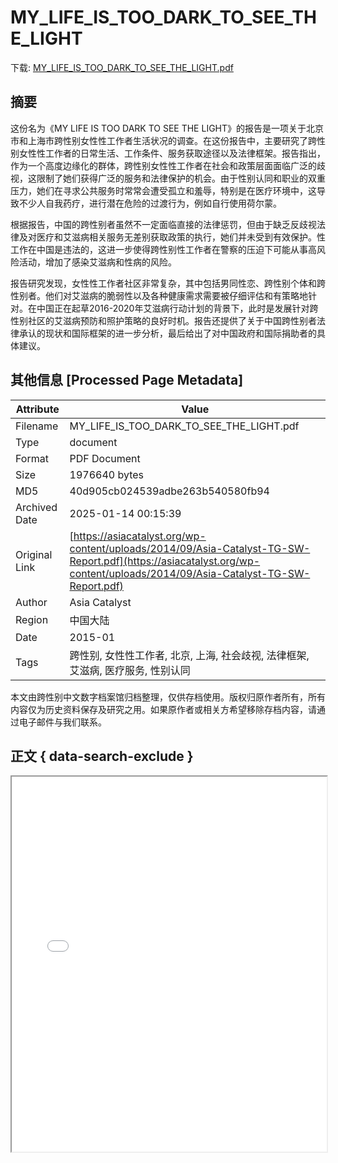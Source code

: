 # MY_LIFE_IS_TOO_DARK_TO_SEE_THE_LIGHT

<!-- tcd_download_link -->
下载: <a href="MY_LIFE_IS_TOO_DARK_TO_SEE_THE_LIGHT.pdf" download>MY_LIFE_IS_TOO_DARK_TO_SEE_THE_LIGHT.pdf</a>
<!-- tcd_download_link_end -->

## 摘要

<!-- tcd_abstract -->
这份名为《MY LIFE IS TOO DARK TO SEE THE LIGHT》的报告是一项关于北京市和上海市跨性别女性性工作者生活状况的调查。在这份报告中，主要研究了跨性别女性性工作者的日常生活、工作条件、服务获取途径以及法律框架。报告指出，作为一个高度边缘化的群体，跨性别女性性工作者在社会和政策层面面临广泛的歧视，这限制了她们获得广泛的服务和法律保护的机会。由于性别认同和职业的双重压力，她们在寻求公共服务时常常会遭受孤立和羞辱，特别是在医疗环境中，这导致不少人自我药疗，进行潜在危险的过渡行为，例如自行使用荷尔蒙。

根据报告，中国的跨性别者虽然不一定面临直接的法律惩罚，但由于缺乏反歧视法律及对医疗和艾滋病相关服务无差别获取政策的执行，她们并未受到有效保护。性工作在中国是违法的，这进一步使得跨性别性工作者在警察的压迫下可能从事高风险活动，增加了感染艾滋病和性病的风险。

报告研究发现，女性性工作者社区非常复杂，其中包括男同性恋、跨性别个体和跨性别者。他们对艾滋病的脆弱性以及各种健康需求需要被仔细评估和有策略地针对。在中国正在起草2016-2020年艾滋病行动计划的背景下，此时是发展针对跨性别社区的艾滋病预防和照护策略的良好时机。报告还提供了关于中国跨性别者法律承认的现状和国际框架的进一步分析，最后给出了对中国政府和国际捐助者的具体建议。

<!-- tcd_abstract_end -->

## 其他信息 [Processed Page Metadata]

| Attribute       | Value                                  |
|-----------------|----------------------------------------|
| Filename        | MY_LIFE_IS_TOO_DARK_TO_SEE_THE_LIGHT.pdf                             |
| Type            | document                                 |
| Format          | PDF Document                               |
| Size            | 1976640 bytes                           |
| MD5             | 40d905cb024539adbe263b540580fb94                                  |
| Archived Date   | 2025-01-14 00:15:39                             |
| Original Link   | [https://asiacatalyst.org/wp-content/uploads/2014/09/Asia-Catalyst-TG-SW-Report.pdf](https://asiacatalyst.org/wp-content/uploads/2014/09/Asia-Catalyst-TG-SW-Report.pdf)                         |
| Author          | Asia Catalyst                               |
| Region          | 中国大陆                               |
| Date            | 2015-01                                 |
| Tags            | 跨性别, 女性性工作者, 北京, 上海, 社会歧视, 法律框架, 艾滋病, 医疗服务, 性别认同                                 |

本文由跨性别中文数字档案馆归档整理，仅供存档使用。版权归原作者所有，所有内容仅为历史资料保存及研究之用。如果原作者或相关方希望移除存档内容，请通过电子邮件与我们联系。

## 正文 { data-search-exclude }

<!-- tcd_main_text -->
<iframe src="../MY_LIFE_IS_TOO_DARK_TO_SEE_THE_LIGHT.pdf" width="100%" height="600px">
    <p>无法显示PDF，请下载查看。</p>
</iframe>
<!-- tcd_main_text_end -->

